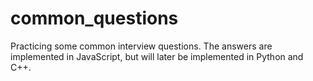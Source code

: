 # common_questions

Practicing some common interview questions. The answers are implemented in JavaScript, but will later be implemented in Python and C++.
